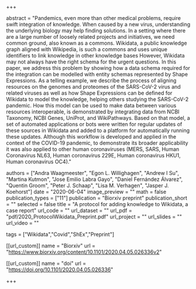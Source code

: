 +++

abstract = "Pandemics, even more than other medical problems, require swift integration of knowledge. When caused by a new virus, understanding the underlying biology may help finding solutions. In a setting where there are a large number of loosely related projects and initiatives, we need common ground, also known as a commons. Wikidata, a public knowledge graph aligned with Wikipedia, is such a commons and uses unique identifiers to link knowledge in other knowledge bases However, Wikidata may not always have the right schema for the urgent questions. In this paper, we address this problem by showing how a data schema required for the integration can be modelled with entity schemas represented by Shape Expressions. As a telling example, we describe the process of aligning resources on the genomes and proteomes of the SARS-CoV-2 virus and related viruses as well as how Shape Expressions can be defined for Wikidata to model the knowledge, helping others studying the SARS-CoV-2 pandemic. How this model can be used to make data between various resources interoperable, is demonstrated by integrating data from NCBI Taxonomy, NCBI Genes, UniProt, and WikiPathways. Based on that model, a set of automated applications or bots were written for regular updates of these sources in Wikidata and added to a platform for automatically running these updates. Although this workflow is developed and applied in the context of the COVID-19 pandemic, to demonstrate its broader applicability it was also applied to other human coronaviruses (MERS, SARS, Human Coronavirus NL63, Human coronavirus 229E, Human coronavirus HKU1, Human coronavirus OC4)."

authors = ["Andra Waagmeester", "Egon L. Willighagen", "Andrew I Su", "Martina Kutmon",  "Jose Emilio Labra Gayo", "Daniel Fernández Álvarez", "Quentin Groom", "Peter J. Schaap", "Lisa M. Verhagen", "Jasper J. Koehorst"]
date = "2020-06-04"
image_preview = ""
math = false
publication_types = ["11"]
publication = "Biorxiv preprint"
publication_short = ""
selected = false
title = "A protocol for adding knowledge to Wikidata, a case report"
url_code = ""
url_dataset = ""
url_pdf = "pdf/2020_ProtocolWikidata_Preprint.pdf"
url_project = ""
url_slides = ""
url_video = ""

tags = ["Wikidata","Covid","ShEx","Preprint"]

[[url_custom]]
name = "Biorxiv"
url = "https://www.biorxiv.org/content/10.1101/2020.04.05.026336v2"

[[url_custom]]
name = "doi"
url = "https://doi.org/10.1101/2020.04.05.026336"

+++
